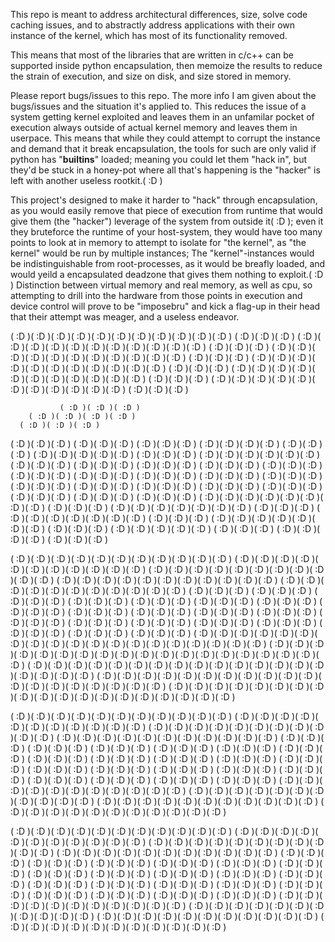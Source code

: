 This repo is meant to address architectural differences, size, solve code caching issues, and to abstractly address applications with their own instance of the kernel, which has most of its functionality removed.

This means that most of the libraries that are written in c/c++ can be supported inside python encapsulation, then memoize the results to reduce the strain of execution, and size on disk, and size stored in memory.

Please report bugs/issues to this repo. The more info I am given about the bugs/issues and the situation it's applied to. This reduces the issue of a system getting kernel exploited and leaves them in an unfamilar pocket of execution always outside of actual kernel memory and leaves them in userpace. This means that while they could attempt to corrupt the instance and demand that it break encapsulation, the tools for such are only valid if python has "__builtins__" loaded; meaning you could let them "hack in", but they'd be stuck in a honey-pot where all that's happening is the "hacker" is left with another useless rootkit.( :D ) 

This project's designed to make it harder to "hack" through encapsulation, as you would easily remove that piece of execution from runtime that would give them (the "hacker") leverage of the system from outside it( :D ); even it they bruteforce the runtime of your host-system, they would have too many points to look at in memory to attempt to isolate for "the kernel", as "the kernel" would be run by multiple instances; The "kernel"-instances would be indistinguishable from root-processes, as it would be breafly loaded, and would yeild a encapsulated deadzone that gives them nothing to exploit.( :D ) Distinction between virtual memory and real memory, as well as cpu, so attempting to drill into the hardware from those points in execution and device control will prove to be "imposebru" and kick a flag-up in their head that their attempt was meager, and a useless endeavor.

( :D )( :D )( :D )( :D )( :D )( :D )( :D )( :D )( :D )( :D )( :D )               ( :D )( :D )( :D )
( :D )( :D )( :D )( :D )( :D )( :D )( :D )( :D )( :D )( :D )( :D )               ( :D )( :D )( :D )
( :D )( :D )( :D )( :D )( :D )( :D )( :D )( :D )( :D )( :D )( :D )               ( :D )( :D )( :D )
( :D )( :D )( :D )( :D )( :D )( :D )( :D )( :D )( :D )( :D )( :D )               ( :D )( :D )( :D )
( :D )( :D )( :D )( :D )( :D )( :D )( :D )( :D )( :D )( :D )( :D )               ( :D )( :D )( :D )
( :D )( :D )( :D )( :D )( :D )( :D )( :D )( :D )( :D )( :D )( :D )               ( :D )( :D )( :D )


               ( :D )( :D )( :D )
        ( :D )( :D )( :D )( :D )
      ( :D )( :D )( :D )
  ( :D )( :D )( :D )                                 ( :D )( :D )( :D )
( :D )( :D )( :D )                                 ( :D )( :D )( :D )( :D )
( :D )( :D )( :D )                               ( :D )( :D )( :D )( :D )( :D )
( :D )( :D )( :D )                             ( :D )( :D )( :D )( :D )( :D )( :D )
( :D )( :D )( :D )                           ( :D )( :D )( :D )    ( :D )( :D )( :D )
( :D )( :D )( :D )                         ( :D )( :D )( :D )        ( :D )( :D )( :D )
( :D )( :D )( :D )                       ( :D )( :D )( :D )            ( :D )( :D )( :D )
( :D )( :D )( :D )                    ( :D )( :D )( :D )                 ( :D )( :D )( :D )
( :D )( :D )( :D )                  ( :D )( :D )( :D )                    ( :D )( :D )( :D )
( :D )( :D )( :D )               ( :D )( :D )( :D )                        ( :D )( :D )( :D )
( :D )( :D )( :D )( :D )( :D )( :D )( :D )( :D )                             ( :D )( :D )( :D )
( :D )( :D )( :D )( :D )( :D )( :D )( :D )                                   ( :D )( :D )( :D )
( :D )( :D )( :D )( :D )( :D )( :D )( :D )                                   ( :D )( :D )( :D )
( :D )( :D )( :D )( :D )( :D )( :D )( :D )                                  ( :D )( :D )( :D )
      ( :D )( :D )( :D )( :D )( :D )                                        ( :D )( :D )( :D )
            ( :D )( :D )( :D )( :D )                                       ( :D )( :D )( :D )






( :D )( :D )( :D )( :D )( :D )( :D )( :D )( :D )( :D )( :D )( :D )
( :D )( :D )( :D )( :D )( :D )( :D )( :D )( :D )( :D )( :D )( :D )
( :D )( :D )( :D )( :D )( :D )( :D )( :D )( :D )( :D )( :D )( :D )
( :D )( :D )( :D )( :D )( :D )( :D )( :D )( :D )( :D )( :D )( :D )
( :D )( :D )( :D )( :D )( :D )( :D )( :D )( :D )( :D )( :D )( :D )
( :D )( :D )( :D )                              ( :D )( :D )( :D )
( :D )( :D )( :D )                              ( :D )( :D )( :D )
( :D )( :D )( :D )                              ( :D )( :D )( :D )
( :D )( :D )( :D )                              ( :D )( :D )( :D )
( :D )( :D )( :D )                              ( :D )( :D )( :D )
( :D )( :D )( :D )                              ( :D )( :D )( :D )
( :D )( :D )( :D )                              ( :D )( :D )( :D )
( :D )( :D )( :D )                              ( :D )( :D )( :D )
( :D )( :D )( :D )                              ( :D )( :D )( :D )
( :D )( :D )( :D )                              ( :D )( :D )( :D )
( :D )( :D )( :D )( :D )( :D )( :D )( :D )( :D )( :D )( :D )( :D )( :D )( :D )( :D )( :D )( :D )( :D )( :D )( :D )
( :D )( :D )( :D )( :D )( :D )( :D )( :D )( :D )( :D )( :D )( :D )( :D )( :D )( :D )( :D )( :D )( :D )( :D )( :D )
( :D )( :D )( :D )( :D )( :D )( :D )( :D )( :D )( :D )( :D )( :D )( :D )( :D )( :D )( :D )( :D )( :D )( :D )( :D )
( :D )( :D )( :D )( :D )( :D )( :D )( :D )( :D )( :D )( :D )( :D )( :D )( :D )( :D )( :D )( :D )( :D )( :D )( :D )
( :D )( :D )( :D )( :D )( :D )( :D )( :D )( :D )( :D )( :D )( :D )( :D )( :D )( :D )( :D )( :D )( :D )( :D )( :D )




( :D )( :D )( :D )( :D )( :D )( :D )( :D )( :D )( :D )( :D )( :D )
( :D )( :D )( :D )( :D )( :D )( :D )( :D )( :D )( :D )( :D )( :D )
( :D )( :D )( :D )( :D )( :D )( :D )( :D )( :D )( :D )( :D )( :D )
( :D )( :D )( :D )( :D )( :D )( :D )( :D )( :D )( :D )( :D )( :D )
( :D )( :D )( :D )                              ( :D )( :D )( :D )
( :D )( :D )( :D )                              ( :D )( :D )( :D )
( :D )( :D )( :D )                              ( :D )( :D )( :D )
( :D )( :D )( :D )                              ( :D )( :D )( :D )
( :D )( :D )( :D )                              ( :D )( :D )( :D )
( :D )( :D )( :D )                              ( :D )( :D )( :D )
( :D )( :D )( :D )                              ( :D )( :D )( :D )
( :D )( :D )( :D )                              ( :D )( :D )( :D )
( :D )( :D )( :D )                              ( :D )( :D )( :D )
( :D )( :D )( :D )                              ( :D )( :D )( :D )
( :D )( :D )( :D )( :D )( :D )( :D )( :D )( :D )( :D )( :D )( :D )
( :D )( :D )( :D )( :D )( :D )( :D )( :D )( :D )( :D )( :D )( :D )
( :D )( :D )( :D )( :D )( :D )( :D )( :D )( :D )( :D )( :D )( :D )
( :D )( :D )( :D )( :D )( :D )( :D )( :D )( :D )( :D )( :D )( :D )



( :D )( :D )( :D )( :D )( :D )( :D )( :D )( :D )( :D )( :D )( :D )
( :D )( :D )( :D )( :D )( :D )( :D )( :D )( :D )( :D )( :D )( :D )
( :D )( :D )( :D )( :D )( :D )( :D )( :D )( :D )( :D )( :D )( :D )
( :D )( :D )( :D )( :D )( :D )( :D )( :D )( :D )( :D )( :D )( :D )
( :D )( :D )( :D )                              ( :D )( :D )( :D )
( :D )( :D )( :D )                              ( :D )( :D )( :D )
( :D )( :D )( :D )                              ( :D )( :D )( :D )
( :D )( :D )( :D )                              ( :D )( :D )( :D )
( :D )( :D )( :D )                              ( :D )( :D )( :D )
( :D )( :D )( :D )                              ( :D )( :D )( :D )
( :D )( :D )( :D )                              ( :D )( :D )( :D )
( :D )( :D )( :D )                              ( :D )( :D )( :D )
( :D )( :D )( :D )                              ( :D )( :D )( :D )
( :D )( :D )( :D )                              ( :D )( :D )( :D )
( :D )( :D )( :D )( :D )( :D )( :D )( :D )( :D )( :D )( :D )( :D )
( :D )( :D )( :D )( :D )( :D )( :D )( :D )( :D )( :D )( :D )( :D )
( :D )( :D )( :D )( :D )( :D )( :D )( :D )( :D )( :D )( :D )( :D )
( :D )( :D )( :D )( :D )( :D )( :D )( :D )( :D )( :D )( :D )( :D )
